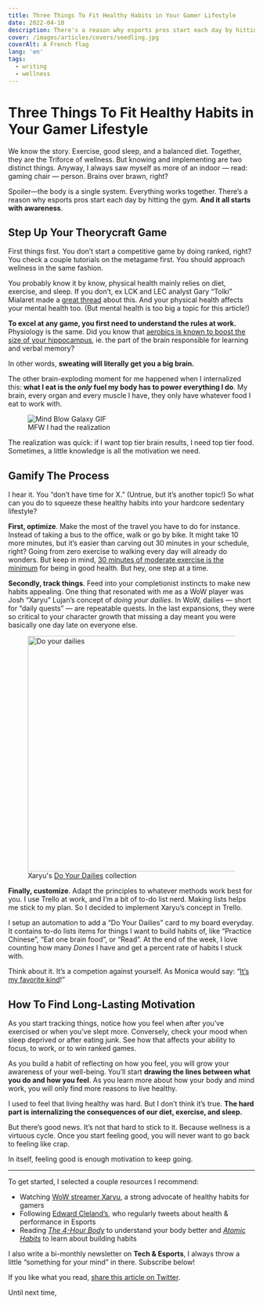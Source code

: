 ```yaml
---
title: Three Things To Fit Healthy Habits in Your Gamer Lifestyle
date: 2022-04-10
description: There's a reason why esports pros start each day by hitting the gym. And it all starts with awareness.
cover: /images/articles/covers/seedling.jpg
coverAlt: A French flag
lang: 'en'
tags:
  - writing
  - wellness
---
```


# Three Things To Fit Healthy Habits in Your Gamer Lifestyle

We know the story. Exercise, good sleep, and a balanced diet. Together, they are the Triforce of wellness. But knowing and implementing are two distinct things. Anyway, I always saw myself as more of an indoor — read: gaming chair — person. Brains over brawn, right?

Spoiler—the body is a single system. Everything works together. There’s a reason why esports pros start each day by hitting the gym. **And it all starts with awareness**.

## Step Up Your Theorycraft Game

First things first. You don’t start a competitive game by doing ranked, right? You check a couple tutorials on the metagame first. You should approach wellness in the same fashion.

You probably know it by know, physical health mainly relies on diet, exercise, and sleep. If you don’t, ex LCK and LEC analyst Gary “Tolki” Mialaret made a [great thread](https://twitter.com/TolkiCasts/status/1511270940315111428) about this. And your physical health affects your mental health too. (But mental health is too big a topic for this article!)

**To excel at any game, you first need to understand the rules at work.** Physiology is the same. Did you know that [aerobics is known to boost the size of your hippocampus](https://www.health.harvard.edu/blog/regular-exercise-changes-brain-improve-memory-thinking-skills-201404097110), ie. the part of the brain responsible for learning and verbal memory?

In other words, **sweating will literally get you a big brain.**

The other brain-exploding moment for me happened when I internalized this: **what I eat is the _only_ fuel my body has to power everything I do**. My brain, every organ and every muscle I have, they only have whatever food I eat to work with. 

<figure>
  <img src="https://c.tenor.com/Oc4nf8N08jIAAAAd/mind-blow-galaxy.gif" alt="Mind Blow Galaxy GIF" title="Mind Blow Galaxy GIF" />
  <figcaption>
    MFW I had the realization
  </figcaption>
</figure>

The realization was quick: if I want top tier brain results, I need top tier food. Sometimes, a little knowledge is all the motivation we need.

## Gamify The Process

I hear it. You “don’t have time for X.” (Untrue, but it’s another topic!) So what can you do to squeeze these healthy habits into your hardcore sedentary lifestyle?

**First, optimize**. Make the most of the travel you have to do for instance. Instead of taking a bus to the office, walk or go by bike. It might take 10 more minutes, but it’s easier than carving out 30 minutes in your schedule, right? Going from zero exercise to walking every day will already do wonders. But keep in mind, [30 minutes of moderate exercise is the minimum](https://www.mayoclinic.org/healthy-lifestyle/fitness/expert-answers/exercise/faq-20057916) for being in good health. But hey, one step at a time.

**Secondly, track things**. Feed into your completionist instincts to make new habits appealing. One thing that resonated with me as a WoW player was Josh “Xaryu” Lujan’s concept of _doing your dailies_. In WoW, dailies — short for “daily quests” — are repeatable quests. In the last expansions, they were so critical to your character growth that missing a day meant you were basically one day late on everyone else.

<figure>
  <img 
    src="https://cdn.shopify.com/s/files/1/0301/4439/7448/files/Dailies_Twitch_Underlay_1024x1024.jpg" 
    alt="Do your dailies" 
    title="Do your dailies" 
    width="480"
  />
  <figcaption>
    Xaryu's <a href="https://xaryu.tv/pages/dailies" target="_blank">Do Your Dailies</a> collection
  </figcaption>
</figure>

**Finally, customize**. Adapt the principles to whatever methods work best for you. I use Trello at work, and I’m a bit of to-do list nerd. Making lists helps me stick to my plan. So I decided to implement Xaryu’s concept in Trello. 

I setup an automation to add a “Do Your Dailies” card to my board everyday. It contains to-do lists items for things I want to build habits of, like “Practice Chinese”, “Eat one brain food”, or “Read”. At the end of the week, I love counting how many _Dones_ I have and get a percent rate of habits I stuck with.

Think about it. It’s a competion against yourself. As Monica would say: “[It’s my favorite kind](https://www.youtube.com/watch?v=nbfVt3PfCCY)!”

## How To Find Long-Lasting Motivation

As you start tracking things, notice how you feel when after you’ve exercised or when you’ve slept more. Conversely, check your mood when sleep deprived or after eating junk. See how that affects your ability to focus, to work, or to win ranked games.

As you build a habit of reflecting on how you feel, you will grow your awareness of your well-being. You’ll start **drawing the lines between what you do and how you feel**. As you learn more about how your body and mind work, you will only find more reasons to live healthy.

I used to feel that living healthy was hard. But I don’t think it’s true. **The hard part is internalizing the consequences of our diet, exercise, and sleep.**

But there’s good news. It’s not that hard to stick to it. Because wellness is a virtuous cycle. Once you start feeling good, you will never want to go back to feeling like crap.

In itself, feeling good is enough motivation to keep going.

---

To get started, I selected a couple resources I recommend:
- Watching [WoW streamer Xaryu](https://www.twitch.tv/xaryu), a strong advocate of healthy habits for gamers
- Following [Edward Cleland’s](https://twitter.com/mindbodyesports/), who regularly tweets about health & performance in Esports  
- Reading _[The 4-Hour Body](https://www.amazon.com/Uncommon-Fat-Loss-Incredible-Becoming-Superhuman/dp/0091939526)_ to understand your body better and _[Atomic Habits](https://www.amazon.com/Atomic-Habits-Proven-Build-Break/dp/0735211299)_ to learn about building habits

I also write a bi-monthly newsletter on **Tech & Esports**, I always throw a little “something for your mind” in there. Subscribe below!

If you like what you read, [share this article on Twitter]().

Until next time,